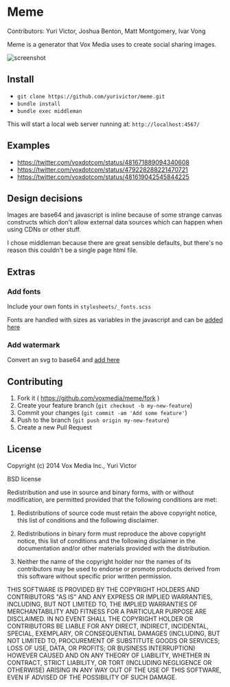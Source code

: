 # Meme

Contributors: Yuri Victor, Joshua Benton, Matt Montgomery, Ivar Vong

Meme is a generator that Vox Media uses to create social sharing images.

![screenshot](https://raw.githubusercontent.com/yurivictor/meme/master/source/images/screenshot.png)

## Install

* `git clone https://github.com/yurivictor/meme.git`
* `bundle install`
* `bundle exec middleman`

This will start a local web server running at: `http://localhost:4567/`

## Examples

* https://twitter.com/voxdotcom/status/481671889094340608
* https://twitter.com/voxdotcom/status/479228288221470721
* https://twitter.com/voxdotcom/status/481619042545844225

## Design decisions

Images are base64 and javascript is inline because of some strange canvas constructs which don't allow external data sources which can happen when using CDNs or other stuff.

I chose middleman because there are great sensible defaults, but there's no reason this couldn't be a single page html file.

## Extras

### Add fonts

Include your own fonts in `stylesheets/_fonts.scss`

Fonts are handled with sizes as variables in the javascript and can be [added here](https://github.com/voxmedia/meme/blob/master/source/partials/_javascripts.html.erb#L8)

### Add watermark

Convert an svg to base64 and [add here](https://github.com/voxmedia/meme/blob/master/source/partials/_javascripts.html.erb#L8)

## Contributing

1. Fork it ( https://github.com/voxmedia/meme/fork )
2. Create your feature branch (`git checkout -b my-new-feature`)
3. Commit your changes (`git commit -am 'Add some feature'`)
4. Push to the branch (`git push origin my-new-feature`)
5. Create a new Pull Request

## License

Copyright (c) 2014 Vox Media Inc., Yuri Victor

BSD license

Redistribution and use in source and binary forms, with or without modification, are permitted provided that the following conditions are met:

1. Redistributions of source code must retain the above copyright notice, this list of conditions and the following disclaimer.

2. Redistributions in binary form must reproduce the above copyright notice, this list of conditions and the following disclaimer in the documentation and/or other materials provided with the distribution.

3. Neither the name of the copyright holder nor the names of its contributors may be used to endorse or promote products derived from this software without specific prior written permission.

THIS SOFTWARE IS PROVIDED BY THE COPYRIGHT HOLDERS AND CONTRIBUTORS "AS IS" AND ANY EXPRESS OR IMPLIED WARRANTIES, INCLUDING, BUT NOT LIMITED TO, THE IMPLIED WARRANTIES OF MERCHANTABILITY AND FITNESS FOR A PARTICULAR PURPOSE ARE DISCLAIMED. IN NO EVENT SHALL THE COPYRIGHT HOLDER OR CONTRIBUTORS BE LIABLE FOR ANY DIRECT, INDIRECT, INCIDENTAL, SPECIAL, EXEMPLARY, OR CONSEQUENTIAL DAMAGES (INCLUDING, BUT NOT LIMITED TO, PROCUREMENT OF SUBSTITUTE GOODS OR SERVICES; LOSS OF USE, DATA, OR PROFITS; OR BUSINESS INTERRUPTION) HOWEVER CAUSED AND ON ANY THEORY OF LIABILITY, WHETHER IN CONTRACT, STRICT LIABILITY, OR TORT (INCLUDING NEGLIGENCE OR OTHERWISE) ARISING IN ANY WAY OUT OF THE USE OF THIS SOFTWARE, EVEN IF ADVISED OF THE POSSIBILITY OF SUCH DAMAGE.
